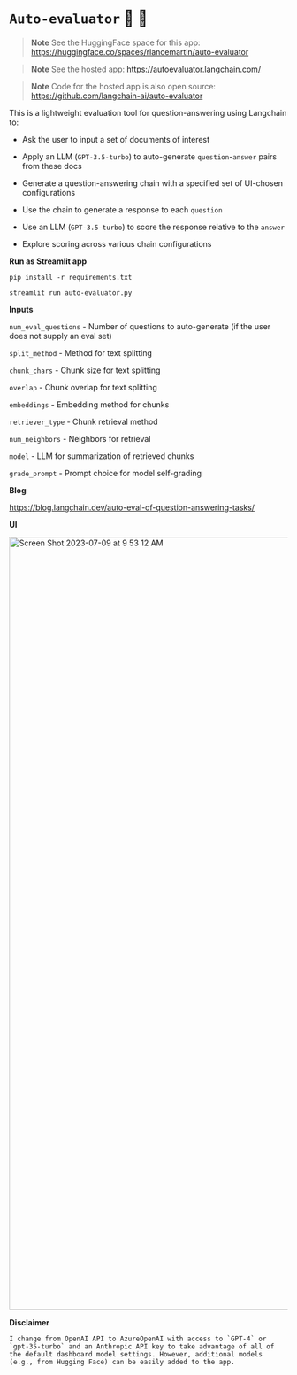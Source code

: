 # `Auto-evaluator` :brain: :memo:

> **Note**
> See the HuggingFace space for this app: https://huggingface.co/spaces/rlancemartin/auto-evaluator

> **Note**
> See the hosted app: https://autoevaluator.langchain.com/

> **Note**
> Code for the hosted app is also open source: https://github.com/langchain-ai/auto-evaluator

This is a lightweight evaluation tool for question-answering using Langchain to:

- Ask the user to input a set of documents of interest

- Apply an LLM (`GPT-3.5-turbo`) to auto-generate `question`-`answer` pairs from these docs

- Generate a question-answering chain with a specified set of UI-chosen configurations

- Use the chain to generate a response to each `question`

- Use an LLM (`GPT-3.5-turbo`) to score the response relative to the `answer`

- Explore scoring across various chain configurations

**Run as Streamlit app**

`pip install -r requirements.txt`

`streamlit run auto-evaluator.py`

**Inputs**

`num_eval_questions` - Number of questions to auto-generate (if the user does not supply an eval set)

`split_method` - Method for text splitting

`chunk_chars` - Chunk size for text splitting
 
`overlap` - Chunk overlap for text splitting
  
`embeddings` - Embedding method for chunks
 
`retriever_type` - Chunk retrieval method

`num_neighbors` - Neighbors for retrieval 

`model` - LLM for summarization of retrieved chunks 

`grade_prompt` - Prompt choice for model self-grading

**Blog**

https://blog.langchain.dev/auto-eval-of-question-answering-tasks/

**UI**

<img width="1397" alt="Screen Shot 2023-07-09 at 9 53 12 AM" src="https://github.com/huqianghui/auto-evaluator/assets/7360524/8db9cce4-2175-4b26-831f-02f5b3d0bdeb">


**Disclaimer**

```I change from OpenAI API to AzureOpenAI with access to `GPT-4` or `gpt-35-turbo` and an Anthropic API key to take advantage of all of the default dashboard model settings. However, additional models (e.g., from Hugging Face) can be easily added to the app.```
